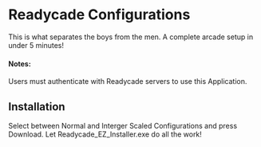 # Readycade Configurations

This is what separates the boys from the men. A complete arcade setup in under 5 minutes!

#### Notes:
Users must authenticate with Readycade servers to use this Application.

## Installation
Select between Normal and Interger Scaled Configurations and press Download. Let Readycade_EZ_Installer.exe do all the work!
